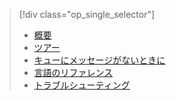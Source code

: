 > [!div class="op_single_selector"]
> * [概要](../articles/application-insights/app-insights-analytics.md)
> * [ツアー](../articles/application-insights/app-insights-analytics-tour.md)
> * [キューにメッセージがないときに](../articles/application-insights/app-insights-analytics-using.md)
> * [言語のリファレンス](../articles/application-insights/app-insights-analytics-reference.md)
> * [トラブルシューティング](../articles/application-insights/app-insights-analytics-troubleshooting.md)
> 
> 

<!---HONumber=AcomDC_0615_2016-->
